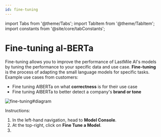 ```yaml
---
id: fine-tuning
---
```


import Tabs from '@theme/Tabs';
import TabItem from '@theme/TabItem';
import constants from '@site/core/tabConstants';

# Fine-tuning al-BERTa

Fine-tuning allows you to improve the performance of LastMile AI's models by tuning the performance to your specific data and use case. **Fine-tuning** is the process of adapting the small language models for specific tasks. Example use cases from customers:

- Fine tuning AlBERTa on what **correctness** is for their use case
- Fine tuning AlBERTa to better detect a company's **brand or tone**

![fine-tuning#diagram](https://andrew-dev-s3.s3.amazonaws.com/Fine-Tuning.png)

Instructions:

1. In the left-hand navigation, head to **Model Console**.
2. At the top-right, click on **Fine Tune a Model**.
3.
